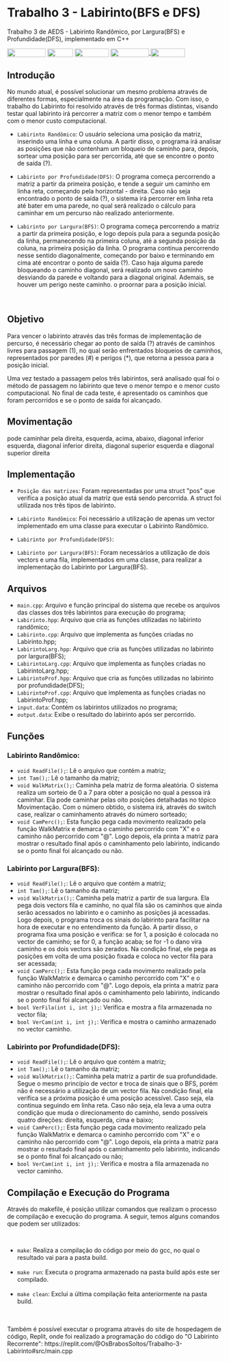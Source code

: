# Trabalho 3 - Labirinto(BFS e DFS)
Trabalho 3 de AEDS - Labirinto Randômico, por Largura(BFS) e Profundidade(DFS), implementado em C++


<div style="display: inline-block;">
<img align="center" height="20px" width="90px" src="https://img.shields.io/badge/Maintained%3F-yes-green.svg"/> 
<img align="center" height="20px" width="60px" src="https://img.shields.io/badge/C%2B%2B-00599C?style=for-the-badge&logo=c%2B%2B&logoColor=white"/> 
<img align="center" height="20px" width="80px" src="https://img.shields.io/badge/Made%20for-VSCode-1f425f.svg"/> 
<a href="https://github.com/mpiress/midpy/issues">
<img align="center" height="20px" width="90px" src="https://img.shields.io/badge/contributions-welcome-brightgreen.svg?style=flat"/>
<img align="center" height="20px" width="80px" src="https://badgen.net/badge/license/MIT/green"/>
</a> 
</div>

<p> </p>
<p> </p>

<h2>  Introdução </h2>

<p> No mundo atual, é possível solucionar um mesmo problema através de diferentes formas, especialmente na área da programação. Com isso, o trabalho do Labirinto foi resolvido através de três formas distintas, visando testar qual labirinto irá percorrer a matriz com o menor tempo e também com o menor custo computacional.  </p>

* ``` Labirinto Randômico ```: O usuário seleciona uma posição da matriz, inserindo uma linha e uma coluna. A partir disso, o programa irá analisar as posições que não contenham um bloqueio de caminho para, depois, sortear uma posição para ser percorrida, até que se encontre o ponto de saída (?).

* ``` Labirinto por Profundidade(DFS) ```: O programa começa percorrendo a matriz a partir da primeira posição, e tende a seguir um caminho em linha reta, começando pela horizontal - direita. Caso não seja encontrado o ponto de saída (?), o sistema irá percorrer em linha reta até bater em uma parede, no qual será realizado o cálculo para caminhar em um percurso não realizado anteriormente.

* ``` Labirinto por Largura(BFS) ```: O programa começa percorrendo a matriz a partir da primeira posição, e logo depois pula para a segunda posição da linha, permanecendo na primeira coluna, até a segunda posição da coluna, na primeira posição da linha. O programa continua percorrendo nesse sentido diagonalmente, começando por baixo e terminando em cima até encontrar o ponto de saída (?). Caso haja alguma parede bloqueando o caminho diagonal, será realizado um novo caminho desviando da parede e voltando para a diagonal original. Ademais, se houver um perigo neste caminho. o proornar para a posição inicial.

<br>
<h2>  Objetivo </h2>

<p> Para vencer o labirinto através das três formas de implementação de percurso, é necessário chegar ao ponto de saída (?) através de caminhos livres para passagem (1), no qual serão enfrentados bloqueios de caminhos, representados por paredes (#) e perigos (*), que retorna a pessoa para a posição inicial. 
  
<p> Uma vez testado a passagem pelos três labirintos, será analisado qual foi o método de passagem no labirinto que teve o menor tempo e o menor custo computacional. No final de cada teste, é apresentado os caminhos que foram percorridos e se o ponto de saída foi alcançado.
  
<h2> Movimentação </h2>  
  
<p> pode caminhar pela direita, esquerda, acima, abaixo, diagonal inferior esquerda, diagonal inferior direita, diagonal superior esquerda e diagonal superior direita</p>  
  
  
<p> </p> 
<h2>  Implementação </h2> 

* ``` Posição das matrizes ```: Foram representadas por uma struct "pos" que verifica a posição atual da matriz que está sendo percorrida. A struct foi utilizada nos três tipos de labirinto.

* ``` Labirinto Randômico ```: Foi necessário a utilização de apenas um vector implementado em uma classe para executar o Labirinto Randômico.

* ``` Labirinto por Profundidade(DFS) ```:

* ``` Labirinto por Largura(BFS) ```: Foram necessários a utilização de dois vectors e uma fila, implementados em uma classe, para realizar a implementação do Labirinto por Largura(BFS).

<h2>Arquivos </h2>

* ``` main.cpp ```: Arquivo e função principal do sistema que recebe os arquivos das classes dos três labirintos para execução do programa;
* ``` Labirinto.hpp ```: Arquivo que cria as funções utilizadas no labirinto randômico;
* ``` Labirinto.cpp ```: Arquivo que implementa as funções criadas no Labirinto.hpp;
* ``` LabirintoLarg.hpp ```: Arquivo que cria as funções utilizadas no labirinto por largura(BFS);
* ``` LabirintoLarg.cpp ```: Arquivo que implementa as funções criadas no LabirintoLarg.hpp;
* ``` LabirintoProf.hpp ```: Arquivo que cria as funções utilizadas no labirinto por profundidade(DFS);
* ``` LabirintoProf.cpp ```: Arquivo que implementa as funções criadas no LabirintoProf.hpp;
* ``` input.data ```: Contém os labirintos utilizados no programa;
* ``` output.data ```: Exibe o resultado do labirinto após ser percorrido.

<h2>Funções </h2>

<h3> Labirinto Randômico: </h3>

* ``` void ReadFile(); ```: Lê o arquivo que contém a matriz; 
* ``` int Tam(); ```: Lê o tamanho da matriz;
* ``` void WalkMatrix(); ```: Caminha pela matriz de forma aleatória. O sistema realiza um sorteio de 0 a 7 para obter a posição no qual a pessoa irá caminhar. Ela pode caminhar pelas oito posições detalhadas no tópico Movimentação. Com o número obtido, o sistema irá, através do switch case, realizar o caminhamento através do número sorteado;
* ``` void CamPerc(); ```: Esta função pega cada movimento realizado pela função WalkMatrix e demarca o caminho percorrido com "X" e o caminho não percorrido com "@". Logo depois, ela printa a matriz para mostrar o resultado final após o caminhamento pelo labirinto, indicando se o ponto final foi alcançado ou não.

<h3> Labirinto por Largura(BFS): </h3>

* ``` void ReadFile(); ```: Lê o arquivo que contém a matriz; 
* ``` int Tam(); ```: Lê o tamanho da matriz;
* ``` void WalkMatrix(); ```: Caminha pela matriz a partir de sua largura. Ela pega dois vectors fila e caminho, no qual fila são os caminhos que ainda serão acessados no labirinto e o caminho as posições já acessadas. Logo depois, o programa troca os sinais do labirinto para facilitar na hora de executar e no entendimento da função. A partir disso, o programa fixa uma posição e verifica: se for 1, a posição é colocada no vector de caminho; se for 0, a função acaba; se for -1 o dano vira caminho e os dois vectors são zerados. Na condição final, ele pega as posições em volta de uma posição fixada e coloca no vector fila para ser acessada;
* ``` void CamPerc(); ```: Esta função pega cada movimento realizado pela função WalkMatrix e demarca o caminho percorrido com "X" e o caminho não percorrido com "@". Logo depois, ela printa a matriz para mostrar o resultado final após o caminhamento pelo labirinto, indicando se o ponto final foi alcançado ou não.
* ``` bool VerFila(int i, int j); ```: Verifica e mostra a fila armazenada no vector fila;
* ``` bool VerCam(int i, int j); ```: Verifica e mostra o caminho armazenado no vector caminho.

<h3> Labirinto por Profundidade(DFS): </h3>

* ``` void ReadFile(); ```: Lê o arquivo que contém a matriz; 
* ``` int Tam(); ```: Lê o tamanho da matriz;
* ``` void WalkMatrix(); ```: Caminha pela matriz a partir de sua profundidade. Segue o mesmo princípio de vector e troca de sinais que o BFS, porém não é necessário a utilização de um vector fila. Na condição final, ela verifica se a próxima posição é uma posição acessível. Caso seja, ela continua seguindo em linha reta. Caso não seja, ela leva a uma outra condição que muda o direcionamento do caminho, sendo possíveis quatro direções: direita, esquerda, cima e baixo;
* ``` void CamPerc(); ```: Esta função pega cada movimento realizado pela função WalkMatrix e demarca o caminho percorrido com "X" e o caminho não percorrido com "@". Logo depois, ela printa a matriz para mostrar o resultado final após o caminhamento pelo labirinto, indicando se o ponto final foi alcançado ou não;
* ``` bool VerCam(int i, int j); ```: Verifica e mostra a fila armazenada no vector caminho.

<h2>Compilação e Execução do Programa</h2>

<p>Através do makefile, é posição utilizar comandos que realizam o processo de compilação e execução do programa. A seguir, temos alguns comandos que podem ser utilizados:</p><br>

* ``` make ```: Realiza a compilação do código por meio do gcc, no qual o resultado vai para a pasta build.</li><br>
* ``` make run ```: Executa o programa armazenado na pasta build após este ser compilado.</li><br>
* ``` make clean ```: Exclui a última compilação feita anteriormente na pasta build.</li><br><br>

<p>Também é possível executar o programa através do site de hospedagem de código, Replit, onde foi realizado a programação do código do "O Labirinto Recorrente": <link>https://replit.com/@OsBrabosSoltos/Trabalho-3-Labirinto#src/main.cpp</link></p>


